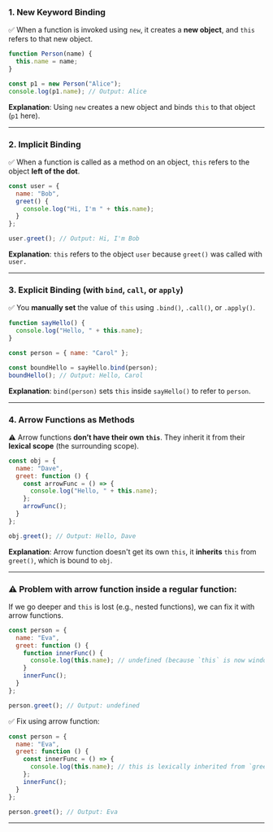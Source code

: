 ### **1. New Keyword Binding**

✅ When a function is invoked using `new`, it creates a **new object**, and `this` refers to that new object.

```js
function Person(name) {
  this.name = name;
}

const p1 = new Person("Alice");
console.log(p1.name); // Output: Alice
```

**Explanation**:
Using `new` creates a new object and binds `this` to that object (`p1` here).

---

### **2. Implicit Binding**

✅ When a function is called as a method on an object, `this` refers to the object **left of the dot**.

```js
const user = {
  name: "Bob",
  greet() {
    console.log("Hi, I'm " + this.name);
  }
};

user.greet(); // Output: Hi, I'm Bob
```

**Explanation**:
`this` refers to the object `user` because `greet()` was called with `user.`

---

### **3. Explicit Binding (with `bind`, `call`, or `apply`)**

✅ You **manually set** the value of `this` using `.bind()`, `.call()`, or `.apply()`.

```js
function sayHello() {
  console.log("Hello, " + this.name);
}

const person = { name: "Carol" };

const boundHello = sayHello.bind(person);
boundHello(); // Output: Hello, Carol
```

**Explanation**:
`bind(person)` sets `this` inside `sayHello()` to refer to `person`.

---

### **4. Arrow Functions as Methods**

⚠️ Arrow functions **don’t have their own `this`**. They inherit it from their **lexical scope** (the surrounding scope).

```js
const obj = {
  name: "Dave",
  greet: function () {
    const arrowFunc = () => {
      console.log("Hello, " + this.name);
    };
    arrowFunc();
  }
};

obj.greet(); // Output: Hello, Dave
```

**Explanation**:
Arrow function doesn't get its own `this`, it **inherits** `this` from `greet()`, which is bound to `obj`.

---

### ⚠️ Problem with arrow function inside a regular function:

If we go deeper and `this` is lost (e.g., nested functions), we can fix it with arrow functions.

```js
const person = {
  name: "Eva",
  greet: function () {
    function innerFunc() {
      console.log(this.name); // undefined (because `this` is now window/global)
    }
    innerFunc();
  }
};

person.greet(); // Output: undefined
```

✅ Fix using arrow function:

```js
const person = {
  name: "Eva",
  greet: function () {
    const innerFunc = () => {
      console.log(this.name); // this is lexically inherited from `greet`
    };
    innerFunc();
  }
};

person.greet(); // Output: Eva
```

---

